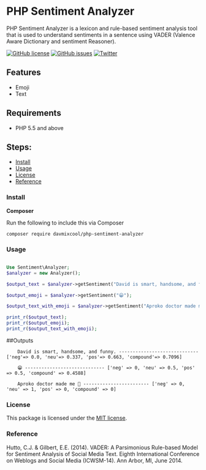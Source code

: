 # PHP Sentiment Analyzer

PHP Sentiment Analyzer is a lexicon and rule-based sentiment analysis tool that is used to understand sentiments in a sentence using VADER (Valence Aware Dictionary and sentiment Reasoner).

[![GitHub license](https://img.shields.io/github/license/davmixcool/php-sentiment-analyzer.svg)](https://github.com/davmixcool/php-sentiment-analyzer/blob/master/LICENSE)
[![GitHub issues](https://img.shields.io/github/issues/davmixcool/php-sentiment-analyzer.svg)](https://github.com/davmixcool/php-sentiment-analyzer/issues)
[![Twitter](https://img.shields.io/twitter/url/https/github.com/davmixcool/php-sentiment-analyzer.svg?style=social)](https://twitter.com/intent/tweet?text=Wow:&url=https%3A%2F%2Fgithub.com%2Fdavmixcool%2Fphp-sentiment-analyzer)

## Features

* Emoji
* Text

## Requirements

- PHP 5.5 and above

## Steps:

* [Install](#install)
* [Usage](#usage)
* [License](#license)
* [Reference](#reference)

### Install

**Composer**

Run the following to include this via Composer

```shell
composer require davmixcool/php-sentiment-analyzer
```

### Usage

```php

Use Sentiment\Analyzer;
$analyzer = new Analyzer(); 

$output_text = $analyzer->getSentiment("David is smart, handsome, and funny.");

$output_emoji = $analyzer->getSentiment("😁");

$output_text_with_emoji = $analyzer->getSentiment("Aproko doctor made me 🤣.");

print_r($output_text);
print_r($output_emoji);
print_r($output_text_with_emoji);

```
##Outputs
```
	David is smart, handsome, and funny. ----------------------------- ['neg'=> 0.0, 'neu'=> 0.337, 'pos'=> 0.663, 'compound'=> 0.7096]

	😁 ----------------------------- ['neg' => 0, 'neu' => 0.5, 'pos' => 0.5, 'compound' => 0.4588]

	Aproko doctor made me 🤣 ------------------------ ['neg' => 0, 'neu' => 1, 'pos' => 0, 'compound' => 0]

```

### License

This package is licensed under the [MIT license](https://github.com/davmixcool/php-sentiment-analyzer/blob/master/LICENSE).

### Reference

Hutto, C.J. & Gilbert, E.E. (2014). VADER: A Parsimonious Rule-based Model for Sentiment Analysis of Social Media Text. Eighth International Conference on Weblogs and Social Media (ICWSM-14). Ann Arbor, MI, June 2014. 